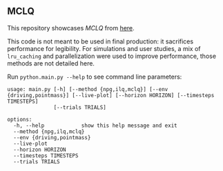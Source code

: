 ## MCLQ

This repository showcases *MCLQ* from [here](https://collab.me.vt.edu/pdfs/ben_ral2025.pdf). 

This code is not meant to be used in final production: it sacrifices
performance for legibility. For simulations and user studies, a mix of
`lru_caching` and parallelization were used to improve performance, those
methods are not detailed here. 

Run `python.main.py --help` to see command line parameters:

```
usage: main.py [-h] [--method {npg,ilq,mclq}] [--env {driving,pointmass}] [--live-plot] [--horizon HORIZON] [--timesteps TIMESTEPS]
               [--trials TRIALS]

options:
  -h, --help            show this help message and exit
  --method {npg,ilq,mclq}
  --env {driving,pointmass}
  --live-plot
  --horizon HORIZON
  --timesteps TIMESTEPS
  --trials TRIALS
```
